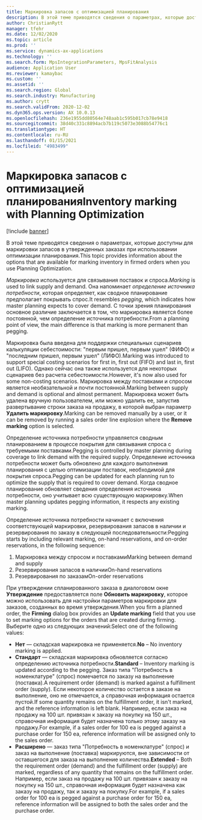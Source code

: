 ```yaml
---
title: Маркировка запасов с оптимизацией планирования
description: В этой теме приводятся сведения о параметрах, которые доступны для маркировки запасов в утвержденных заказах при использовании оптимизации планирования.
author: ChristianRytt
manager: tfehr
ms.date: 12/02/2020
ms.topic: article
ms.prod: ''
ms.service: dynamics-ax-applications
ms.technology: ''
ms.search.form: MpsIntegrationParameters, MpsFitAnalysis
audience: Application User
ms.reviewer: kamaybac
ms.custom: ''
ms.assetid: ''
ms.search.region: Global
ms.search.industry: Manufacturing
ms.author: crytt
ms.search.validFrom: 2020-12-02
ms.dyn365.ops.version: AX 10.0.13
ms.openlocfilehash: 236e1955dd80564e748aab1c595b017cb78e9418
ms.sourcegitcommit: 38d40c331c8894acb7b119c5073e3088b54776c1
ms.translationtype: HT
ms.contentlocale: ru-RU
ms.lasthandoff: 01/15/2021
ms.locfileid: "4983499"
---
```

# <a name="inventory-marking-with-planning-optimization"></a><span data-ttu-id="6c7e2-103">Маркировка запасов с оптимизацией планирования</span><span class="sxs-lookup"><span data-stu-id="6c7e2-103">Inventory marking with Planning Optimization</span></span>

[!include [banner](../../includes/banner.md)]

<span data-ttu-id="6c7e2-104">В этой теме приводятся сведения о параметрах, которые доступны для маркировки запасов в утвержденных заказах при использовании оптимизации планирования.</span><span class="sxs-lookup"><span data-stu-id="6c7e2-104">This topic provides information about the options that are available for marking inventory in firmed orders when you use Planning Optimization.</span></span>

<span data-ttu-id="6c7e2-105">*Маркировка* используется для связывания поставок и спроса.</span><span class="sxs-lookup"><span data-stu-id="6c7e2-105">*Marking* is used to link supply and demand.</span></span> <span data-ttu-id="6c7e2-106">Она напоминает *определение источника потребности*, которая определяет, как сводное планирование предполагает покрывать спрос.</span><span class="sxs-lookup"><span data-stu-id="6c7e2-106">It resembles *pegging*, which indicates how master planning expects to cover demand.</span></span> <span data-ttu-id="6c7e2-107">С точки зрения планирования основное различие заключается в том, что маркировка является более постоянной, чем определение источника потребности.</span><span class="sxs-lookup"><span data-stu-id="6c7e2-107">From a planning point of view, the main difference is that marking is more permanent than pegging.</span></span>

<span data-ttu-id="6c7e2-108">Маркировка была введена для поддержки специальных сценариев калькуляции себестоимости: "первым пришел, первым ушел" (ФИФО) и "последним пришел, первым ушел" (ЛИФО).</span><span class="sxs-lookup"><span data-stu-id="6c7e2-108">Marking was introduced to support special costing scenarios for first in, first out (FIFO) and last in, first out (LIFO).</span></span> <span data-ttu-id="6c7e2-109">Однако сейчас она также используется для некоторых сценариев без расчета себестоимости.</span><span class="sxs-lookup"><span data-stu-id="6c7e2-109">However, it's now also used for some non-costing scenarios.</span></span> <span data-ttu-id="6c7e2-110">Маркировка между поставками и спросом является необязательной и почти постоянной.</span><span class="sxs-lookup"><span data-stu-id="6c7e2-110">Marking between supply and demand is optional and almost permanent.</span></span> <span data-ttu-id="6c7e2-111">Маркировка может быть удалена вручную пользователем, или можно удалить ее, запустив развертывание строки заказа на продажу, в которой выбран параметр **Удалить маркировку**.</span><span class="sxs-lookup"><span data-stu-id="6c7e2-111">Marking can be removed manually by a user, or it can be removed by running a sales order line explosion where the **Remove marking** option is selected.</span></span>

<span data-ttu-id="6c7e2-112">Определение источника потребности управляется сводным планированием в процессе покрытия для связывания спроса с требуемыми поставками.</span><span class="sxs-lookup"><span data-stu-id="6c7e2-112">Pegging is controlled by master planning during coverage to link demand with the required supply.</span></span> <span data-ttu-id="6c7e2-113">Определение источника потребности может быть обновлено для каждого выполнения планирования с целью оптимизации поставок, необходимой для покрытия спроса.</span><span class="sxs-lookup"><span data-stu-id="6c7e2-113">Pegging can be updated for each planning run to optimize the supply that is required to cover demand.</span></span> <span data-ttu-id="6c7e2-114">Когда сводное планирование обновляет сведения определения источника потребности, оно учитывает всю существующую маркировку.</span><span class="sxs-lookup"><span data-stu-id="6c7e2-114">When master planning updates pegging information, it respects any existing marking.</span></span>

<span data-ttu-id="6c7e2-115">Определение источника потребности начинает с включения соответствующей маркировки, резервирования запасов в наличии и резервирования по заказу в следующей последовательности:</span><span class="sxs-lookup"><span data-stu-id="6c7e2-115">Pegging starts by including relevant marking, on-hand reservations, and on-order reservations, in the following sequence:</span></span>

1. <span data-ttu-id="6c7e2-116">Маркировка между спросом и поставками</span><span class="sxs-lookup"><span data-stu-id="6c7e2-116">Marking between demand and supply</span></span>
1. <span data-ttu-id="6c7e2-117">Резервирования запасов в наличии</span><span class="sxs-lookup"><span data-stu-id="6c7e2-117">On-hand reservations</span></span>
1. <span data-ttu-id="6c7e2-118">Резервирования по заказам</span><span class="sxs-lookup"><span data-stu-id="6c7e2-118">On-order reservations</span></span>

<span data-ttu-id="6c7e2-119">При утверждении спланированного заказа в диалоговом окне **Утверждение** предоставляется поле **Обновить маркировку**, которое можно использовать для настройки параметров маркировки для заказов, созданных во время утверждения.</span><span class="sxs-lookup"><span data-stu-id="6c7e2-119">When you firm a planned order, the **Firming** dialog box provides an **Update marking** field that you use to set marking options for the orders that are created during firming.</span></span> <span data-ttu-id="6c7e2-120">Выберите одно из следующих значений:</span><span class="sxs-lookup"><span data-stu-id="6c7e2-120">Select one of the following values:</span></span>

- <span data-ttu-id="6c7e2-121">**Нет** — складская маркировка не применяется.</span><span class="sxs-lookup"><span data-stu-id="6c7e2-121">**No** – No inventory marking is applied.</span></span>
- <span data-ttu-id="6c7e2-122">**Стандарт** — складская маркировка обновляется согласно определению источника потребности.</span><span class="sxs-lookup"><span data-stu-id="6c7e2-122">**Standard** – Inventory marking is updated according to the pegging.</span></span> <span data-ttu-id="6c7e2-123">Заказ типа "Потребность в номенклатуре" (спрос) помечается по заказу на выполнение (поставка).</span><span class="sxs-lookup"><span data-stu-id="6c7e2-123">A requirement order (demand) is marked against a fulfillment order (supply).</span></span> <span data-ttu-id="6c7e2-124">Если некоторое количество остается в заказе на выполнение, оно не отмечается, а справочная информация остается пустой.</span><span class="sxs-lookup"><span data-stu-id="6c7e2-124">If some quantity remains on the fulfillment order, it isn't marked, and the reference information is left blank.</span></span> <span data-ttu-id="6c7e2-125">Например, если заказ на продажу на 100 шт. привязан к заказу на покупку на 150 шт., справочная информация будет назначена только этому заказу на продажу.</span><span class="sxs-lookup"><span data-stu-id="6c7e2-125">For example, if a sales order for 100 ea is pegged against a purchase order for 150 ea, reference information will be assigned only to the sales order.</span></span>
- <span data-ttu-id="6c7e2-126">**Расширено** — заказ типа "Потребность в номенклатуре" (спрос) и заказ на выполнение (поставка) маркируются, вне зависимости от оставшегося для заказа на выполнение количества.</span><span class="sxs-lookup"><span data-stu-id="6c7e2-126">**Extended** – Both the requirement order (demand) and the fulfillment order (supply) are marked, regardless of any quantity that remains on the fulfillment order.</span></span> <span data-ttu-id="6c7e2-127">Например, если заказ на продажу на 100 шт. привязан к заказу на покупку на 150 шт., справочная информация будет назначена как заказу на продажу, так и заказу на покупку.</span><span class="sxs-lookup"><span data-stu-id="6c7e2-127">For example, if a sales order for 100 ea is pegged against a purchase order for 150 ea, reference information will be assigned to both the sales order and the purchase order.</span></span>
